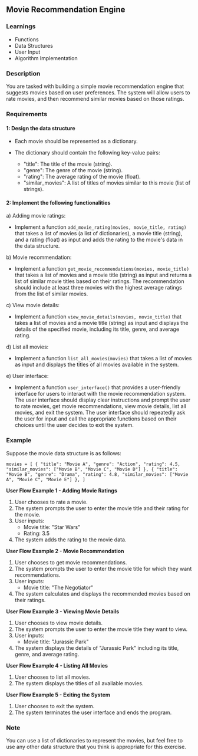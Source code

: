 ## Movie Recommendation Engine

### Learnings

- Functions
- Data Structures
- User Input
- Algorithm Implementation

### Description

You are tasked with building a simple movie recommendation engine that suggests movies based on user preferences. The system will allow users to rate movies, and then recommend similar movies based on those ratings.

### Requirements

#### 1: Design the data structure

- Each movie should be represented as a dictionary.
- The dictionary should contain the following key-value pairs:

  - "title": The title of the movie (string).
  - "genre": The genre of the movie (string).
  - "rating": The average rating of the movie (float).
  - "similar_movies": A list of titles of movies similar to this movie (list of strings).

#### 2: Implement the following functionalities

a) Adding movie ratings:

- Implement a function `add_movie_rating(movies, movie_title, rating)` that takes a list of movies (a list of dictionaries), a movie title (string), and a rating (float) as input and adds the rating to the movie's data in the data structure.

b) Movie recommendation:

- Implement a function `get_movie_recommendations(movies, movie_title)` that takes a list of movies and a movie title (string) as input and returns a list of similar movie titles based on their ratings. The recommendation should include at least three movies with the highest average ratings from the list of similar movies.

c) View movie details:

- Implement a function `view_movie_details(movies, movie_title)` that takes a list of movies and a movie title (string) as input and displays the details of the specified movie, including its title, genre, and average rating.

d) List all movies:

- Implement a function `list_all_movies(movies)` that takes a list of movies as input and displays the titles of all movies available in the system.

e) User interface:

- Implement a function `user_interface()` that provides a user-friendly interface for users to interact with the movie recommendation system. The user interface should display clear instructions and prompt the user to rate movies, get movie recommendations, view movie details, list all movies, and exit the system. The user interface should repeatedly ask the user for input and call the appropriate functions based on their choices until the user decides to exit the system.

### Example

Suppose the movie data structure is as follows:

`movies = [
{
"title": "Movie A",
"genre": "Action",
"rating": 4.5,
"similar_movies": ["Movie B", "Movie C", "Movie D"]
},
{
"title": "Movie B",
"genre": "Drama",
"rating": 4.8,
"similar_movies": ["Movie A", "Movie C", "Movie E"]
},
]`


**User Flow Example 1 - Adding Movie Ratings**

1. User chooses to rate a movie.
2. The system prompts the user to enter the movie title and their rating for the movie.
3. User inputs:
   - Movie title: "Star Wars"
   - Rating: 3.5
4. The system adds the rating to the movie data.

**User Flow Example 2 - Movie Recommendation**

1. User chooses to get movie recommendations.
2. The system prompts the user to enter the movie title for which they want recommendations.
3. User inputs:
   - Movie title: "The Negotiator"
4. The system calculates and displays the recommended movies based on their ratings.

**User Flow Example 3 - Viewing Movie Details**

1. User chooses to view movie details.
2. The system prompts the user to enter the movie title they want to view.
3. User inputs:
   - Movie title: "Jurassic Park"
4. The system displays the details of "Jurassic Park" including its title, genre, and average rating.

**User Flow Example 4 - Listing All Movies**

1. User chooses to list all movies.
2. The system displays the titles of all available movies.

**User Flow Example 5 - Exiting the System**

1. User chooses to exit the system.
2. The system terminates the user interface and ends the program.

### Note

You can use a list of dictionaries to represent the movies, but feel free to use any other data structure that you think is appropriate for this exercise.
